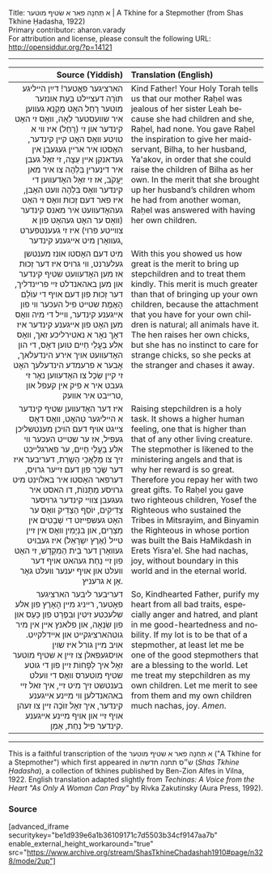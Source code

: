 <html>
<head></head>
<body>
Title: א תְּחִנָה פאר א שׂטיףּ מוטער | A Tkhine for a Stepmother (from Shas Tkhine Ḥadasha, 1922)<br />
Primary contributor: aharon.varady<br />
For attribution and license, please consult the following URL: <a href="http://opensiddur.org/?p=14121">http://opensiddur.org/?p=14121</a>
<p />
<hr />

<table style="margin-left: auto;margin-right: auto;" class="draggable">
<thead><tr><th id="x" style="text-align: right;">Source (Yiddish)</th><th style="text-align: left;">Translation (English)</th></tr></thead>
<tbody>
<tr><td style="vertical-align:top;" width="46%">
<div class="yiddish" lang="yi" style="text-align: right;">
הארציגער פאָטער! דײַן הײליגע תּוֺרָה דעצײלט בְּעֵת אונזער מוטער רָחֵל האָט מְקַנֵא געװען איר שװעסטער לֵאָה, װאָס זי האָט קינדער און זי (רָחֵל) איז װי א טויטע װאָס האָט קײן קינדער, האָסטו איר ארײן געגעבן אין געדאנקן אײן עֵצָה, זי זאָל געבן איר דינערין בִּלְהָה צו איר מאן יַעֲקֹב, אז זי זאָל האָדעװען די קינדער װאָס בִּלְהָה װעט האָבן, איז פאר דעם זְכוּת װאָס זי האָט געהאָדעװעט איר מאנס קינדער (װאָס ער האָט געהאָט פון א צװײטע פרוי) איז זי געענטפערט געװאָרן מיט אײגענע קינדער, 
</div></td>

<td style="vertical-align:top;" width="53%"><div class="english" lang="en">
Kind Father! Your Holy Torah tells us that our mother Raḥel was jealous of her sister Leah because she had children and she, Raḥel, had none. You gave Raḥel the inspiration to give her maidservant, Bilha, to her husband, Ya'akov, in order that she could raise the children of Bilha as her own. In the merit that she brought up her husband’s children whom he had from another woman, Raḥel was answered with having her own children. 
</div></td>
</tr>


<tr><td style="vertical-align:top;" width="46%">
<div class="yiddish" lang="yi" style="text-align: right;">
מיט דעם האָסטו אונז מענטשן געלערנט, װי גרויס איז דער זְכוּת אז מען האָדעװעט שטיף קינדער און מען באהאנדלט זײ פרײנדליך, דער זְכוּת פון דעם אויף די עוֺלָם הָאֶמֶת שטײט פיל העכער װי פון אײגענע קינדער, װײל די מיה װאָס מען האָט פון אײגענע קינדער איז דאָך נאָר א נאטירליכע זאך, װאָס אלע בַּעֲלֵי חַיִים טוען דאָס, די הון האָדעװעט אויך אירע הינדעלאך, אָבער א פרעמדע הינדעלעך האָט זי קײן שֵׂכֶל צו האָדעװען נאָר זי געבט איר א פיק אין קעפל און טרײבט איר אװעק, 
</div></td>

<td style="vertical-align:top;" width="53%"><div class="english" lang="en">
With this you showed us how great is the merit to bring up stepchildren and to treat them kindly. This merit is much greater than that of bringing up your own children, because the attachment that you have for your own children is natural; all animals have it. The hen raises her own chicks, but she has no instinct to care for strange chicks, so she pecks at the stranger and chases it away. 
</div></td>
</tr>


<tr><td style="vertical-align:top;" width="46%">
<div class="yiddish" lang="yi" style="text-align: right;">
איז דער האָדעװען שטיף קינדער א הײליגער טְהאָט, װאָס דאָס צײגט אויף דעם הויכן מענטשליכן געפיל, אז ער שטײט העכער וױ אלע בַעֲלֵי חַיִים, ער פארגלײכט זיך צו מַלְאֲכֵי הַשָרֵת, דעריבער איז דער שְׂכַר פון דעם זײער גרויס, דערפאר האָסטו איר באלוינט מיט גרויסע מַתָּנוֺת, דו האסט איר געגעבן צוױי קינדער גרויסער צַדִיקִים, יוֺסֵף הַצַדִיק װאָס ער האָט געשפײזט די שְׁבָטִים אין מִצְרַיִם, און בִנְיָמִין װאָס אין זײן טײל (אֶרֶץ יִשְרָאֵל) איז געבויט געװאָרן דער בֵּית הַמִקְדָשׁ, זי האָט פון זײ נַחַת געהאט אויף דער װעלט און אויף יענער װעלט גאָר אָן א גרעניץ. 
</div></td>

<td style="vertical-align:top;" width="53%"><div class="english" lang="en">
Raising stepchildren is a holy task. It shows a higher human feeling, one that is higher than that of any other living creature. The stepmother is likened to the ministering angels and that is why her reward is so great. Therefore you repay her with two great gifts. To Raḥel you gave two righteous children, Yosef the Righteous who sustained the Tribes in Mitsrayim, and Binyamin the Righteous in whose portion was built the Bais HaMikdash in Erets Yisra'el. She had nachas, joy, without boundary in this world and in the eternal world.
</div></td>
</tr>


<tr><td style="vertical-align:top;" width="46%">
<div class="yiddish" lang="yi" style="text-align: right;">
דעריבער ליבער הארציגער פאָטער, רײניג מײן הָאָרֶץ פון אלע שלעכטע זיטין וּבִפְרַט פון כַּעַס און פון שִׂנְאָה, און פלאנץ אײן אין מיר גוטהארציגקײט און אײדלקײַט. אויב מײן גורל איז שוין אויסגעפאלן צו זײן א שטיף מוטער זאָל איך לְפָחוֺת זײן פון די גוטע שטיף מוטערס װאָס די װעלט בענטשט זיך מיט זײ, איך זאל זײ באהאנדלען װי מײנע אײגענע קינדער, איך זאָל זוֺכֶה זײן צו זעהן אויף זײ און אויף מײנע אײגענע קינדער פיל נַחַת, אַמֵן.
</div></td>

<td style="vertical-align:top;" width="53%"><div class="english" lang="en">
So, Kindhearted Father, purify my heart from all bad traits, especially anger and hatred, and plant in me good-heartedness and nobility. If my lot is to be that of a stepmother, at least let me be one of the good stepmothers that are a blessing to the world. Let me treat my stepchildren as my own children. Let me merit to see from them and my own children much nachas, joy. <em>Amen</em>.
</div></td>
</tr>
</tbody></table>

<hr />

This is a faithful transcription of the א תְּחִנָה פאר א שטיף מוטער ("A Tkhine for a Stepmother") which first appeared in ש״ס תחנה חדשה (<em>Shas Tkhine Ḥadasha</em>), a collection of tkhines published by Ben-Zion Alfes in Vilna, 1922. English translation adapted slightly from <em>Techinas: A Voice from the Heart "As Only A Woman Can Pray"</em> by Rivka Zakutinsky (Aura Press, 1992).

<h3>Source</h3>

[advanced_iframe securitykey="be1d939e6a1b36109171c7d5503b34cf9147aa7b" enable_external_height_workaround="true" src="https://www.archive.org/stream/ShasTkhineChadashah1910#page/n328/mode/2up"]
</body>
</html>